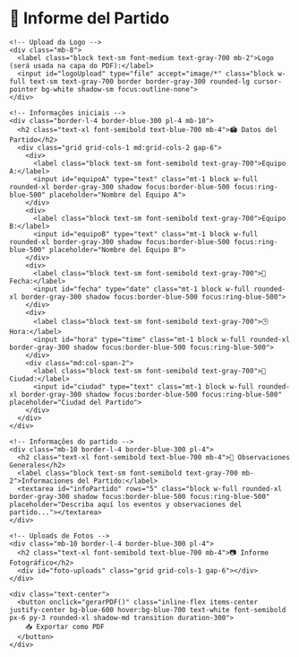 <!DOCTYPE html>
<html lang="es">
<head>
  <meta charset="UTF-8">
  <meta name="viewport" content="width=device-width, initial-scale=1.0">
  <title>Informe del Partido</title>
  <script src="https://cdn.tailwindcss.com"></script>
  <script src="https://cdnjs.cloudflare.com/ajax/libs/jspdf/2.5.1/jspdf.umd.min.js"></script>
  <script src="https://cdnjs.cloudflare.com/ajax/libs/html2canvas/1.4.1/html2canvas.min.js"></script>
</head>
<body class="bg-gradient-to-br from-blue-50 to-blue-100 text-gray-800 font-sans p-6">

  <div id="formulario" class="max-w-5xl mx-auto bg-white p-8 rounded-3xl shadow-2xl border border-blue-200">
    <h1 class="text-3xl font-extrabold text-center text-blue-800 mb-6">📄 Informe del Partido</h1>

    <!-- Upload da Logo -->
    <div class="mb-8">
      <label class="block text-sm font-medium text-gray-700 mb-2">Logo (será usada na capa do PDF):</label>
      <input id="logoUpload" type="file" accept="image/*" class="block w-full text-sm text-gray-700 border border-gray-300 rounded-lg cursor-pointer bg-white shadow-sm focus:outline-none">
    </div>

    <!-- Informações iniciais -->
    <div class="border-l-4 border-blue-300 pl-4 mb-10">
      <h2 class="text-xl font-semibold text-blue-700 mb-4">🏟️ Datos del Partido</h2>
      <div class="grid grid-cols-1 md:grid-cols-2 gap-6">
        <div>
          <label class="block text-sm font-semibold text-gray-700">Equipo A:</label>
          <input id="equipoA" type="text" class="mt-1 block w-full rounded-xl border-gray-300 shadow focus:border-blue-500 focus:ring-blue-500" placeholder="Nombre del Equipo A">
        </div>
        <div>
          <label class="block text-sm font-semibold text-gray-700">Equipo B:</label>
          <input id="equipoB" type="text" class="mt-1 block w-full rounded-xl border-gray-300 shadow focus:border-blue-500 focus:ring-blue-500" placeholder="Nombre del Equipo B">
        </div>
        <div>
          <label class="block text-sm font-semibold text-gray-700">📅 Fecha:</label>
          <input id="fecha" type="date" class="mt-1 block w-full rounded-xl border-gray-300 shadow focus:border-blue-500 focus:ring-blue-500">
        </div>
        <div>
          <label class="block text-sm font-semibold text-gray-700">🕒 Hora:</label>
          <input id="hora" type="time" class="mt-1 block w-full rounded-xl border-gray-300 shadow focus:border-blue-500 focus:ring-blue-500">
        </div>
        <div class="md:col-span-2">
          <label class="block text-sm font-semibold text-gray-700">📍 Ciudad:</label>
          <input id="ciudad" type="text" class="mt-1 block w-full rounded-xl border-gray-300 shadow focus:border-blue-500 focus:ring-blue-500" placeholder="Ciudad del Partido">
        </div>
      </div>
    </div>

    <!-- Informações do partido -->
    <div class="mb-10 border-l-4 border-blue-300 pl-4">
      <h2 class="text-xl font-semibold text-blue-700 mb-4">📝 Observaciones Generales</h2>
      <label class="block text-sm font-semibold text-gray-700 mb-2">Informaciones del Partido:</label>
      <textarea id="infoPartido" rows="5" class="block w-full rounded-xl border-gray-300 shadow focus:border-blue-500 focus:ring-blue-500" placeholder="Describa aquí los eventos y observaciones del partido..."></textarea>
    </div>

    <!-- Uploads de Fotos -->
    <div class="mb-10 border-l-4 border-blue-300 pl-4">
      <h2 class="text-xl font-semibold text-blue-700 mb-4">📷 Informe Fotográfico</h2>
      <div id="foto-uploads" class="grid grid-cols-1 gap-6"></div>
    </div>

    <div class="text-center">
      <button onclick="gerarPDF()" class="inline-flex items-center justify-center bg-blue-600 hover:bg-blue-700 text-white font-semibold px-6 py-3 rounded-xl shadow-md transition duration-300">
        📥 Exportar como PDF
      </button>
    </div>
  </div>

  <script>
    const descripciones = [
      "Arribo delegación visitante", "Llegada del equipo visitante al hotel y seguridad del hotel",
      "Inspección de seguridad", "Reunión de Seguridad", "Reunión de Coordinación", "Instalación de Objetos de animación",
      "Llegada utilería equipo Visitante", "Utileria equipo local", "Llegada Delegación visitante", "Llegada delegación local",
      "Llegada equipo de arbitraje", "Charla OSC con seguridad privada", "Primera revisión interna y externa",
      "Instalación de Recursos", "Situación das tribunas protocolo de juego", "Situacion externa",
      "Refuerzo a los 75’", "Evacuación Completa", "Salida del equipo local", "Salida del arbitraje",
      "Salida del equipo local por sus medios", "Comet cerrado", "Regreso del equipo visitante"
    ];

    window.addEventListener("DOMContentLoaded", () => {
      const container = document.getElementById("foto-uploads");
      descripciones.forEach((desc, index) => {
        const campo = document.createElement("div");
        campo.className = "mb-4";
        campo.innerHTML = `
          <label class="block font-semibold mb-1">${index + 1} - ${desc}</label>
          <input type="file" accept="image/*" class="w-full border p-2 rounded">
        `;
        container.appendChild(campo);
      });
    });

    function gerarPDF() {
      const { jsPDF } = window.jspdf;
      const doc = new jsPDF('p', 'pt', 'a4');

      const equipoA = document.getElementById("equipoA").value;
      const equipoB = document.getElementById("equipoB").value;
      const fecha = document.getElementById("fecha").value;
      const hora = document.getElementById("hora").value;
      const ciudad = document.getElementById("ciudad").value;
      const infoPartido = document.getElementById("infoPartido").value;
      const logoFile = document.getElementById("logoUpload").files[0];

      const gerarCapa = (logoBase64) => {
        if (logoBase64) {
          doc.addImage(logoBase64, 'JPEG', 200, 40, 200, 100);
        }
        doc.setFontSize(18);
        doc.text("Informe del Partido", 220, 160);
        doc.setFontSize(14);
        doc.text(`Equipo A: ${equipoA}`, 80, 200);
        doc.text(`Equipo B: ${equipoB}`, 80, 220);
        doc.text(`Fecha: ${fecha}`, 80, 240);
        doc.text(`Hora: ${hora}`, 80, 260);
        doc.text(`Ciudad: ${ciudad}`, 80, 280);

        doc.addPage();
        doc.setFontSize(16);
        doc.text("Informaciones del Partido", 40, 60);
        doc.setFontSize(12);
        const texto = doc.splitTextToSize(infoPartido, 500);
        doc.text(texto, 40, 80);
      };

      const gerarFotos = async () => {
        doc.addPage();
        doc.setFontSize(16);
        doc.text("Informe Fotográfico", 40, 40);

        const camposImagem = document.querySelectorAll('#foto-uploads input[type="file"]');
        const labels = document.querySelectorAll('#foto-uploads label');

        let y = 60;

        for (let i = 0; i < camposImagem.length; i++) {
          const file = camposImagem[i].files[0];
          if (file) {
            const img = await carregarImagem(file);
            doc.setFontSize(12);
            doc.text(labels[i].innerText, 40, y);
            y += 10;

            const canvas = document.createElement("canvas");
            const ctx = canvas.getContext("2d");
            canvas.width = img.width;
            canvas.height = img.height;
            ctx.drawImage(img, 0, 0);
            const imgData = canvas.toDataURL("image/jpeg", 0.8);

            const pdfWidth = 500;
            const ratio = img.height / img.width;
            const pdfHeight = pdfWidth * ratio;

            if (y + pdfHeight > 800) {
              doc.addPage();
              y = 40;
            }
            doc.addImage(imgData, 'JPEG', 40, y, pdfWidth, pdfHeight);
            y += pdfHeight + 20;
          }
        }
        doc.save("informe_partido_fotos.pdf");
      };

      const carregarImagem = (file) => {
        return new Promise((resolve, reject) => {
          const reader = new FileReader();
          reader.onload = e => {
            const img = new Image();
            img.onload = () => resolve(img);
            img.src = e.target.result;
          };
          reader.onerror = reject;
          reader.readAsDataURL(file);
        });
      };

      const carregarLogoBase64 = (file) => {
        return new Promise((resolve, reject) => {
          if (!file) return resolve(null);
          const reader = new FileReader();
          reader.onload = e => resolve(e.target.result);
          reader.onerror = reject;
          reader.readAsDataURL(file);
        });
      };

      carregarLogoBase64(logoFile).then(logoBase64 => {
        gerarCapa(logoBase64);
        gerarFotos();
      });
    }
  </script>

</body>
</html>


